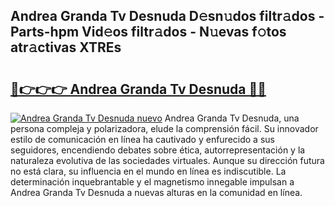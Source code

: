 ## Andrea Granda Tv Desnuda D𝚎sn𝚞dos filtr𝚊dos - Parts-hpm Vid𝚎os filtr𝚊dos - N𝚞evas f𝚘tos atr𝚊ctivas XTREs

# <h2><a href="http://mbb56qk.tromn.icu/?c=Andrea+Granda+Tv+Desnuda">🔗👉👉👉 Andrea Granda Tv Desnuda 🔗🔗</a></h2>

[![Andrea Granda Tv Desnuda nuevo](https://i.imgur.com/pEAQMta.gif)](http://mbb56qk.tromn.icu/?c=Andrea+Granda+Tv+Desnuda)
Andrea Granda Tv Desnuda, una persona compleja y polarizadora, elude la comprensión fácil. Su innovador estilo de comunicación en línea ha cautivado y enfurecido a sus seguidores, encendiendo debates sobre ética, autorrepresentación y la naturaleza evolutiva de las sociedades virtuales. Aunque su dirección futura no está clara, su influencia en el mundo en línea es indiscutible. La determinación inquebrantable y el magnetismo innegable impulsan a Andrea Granda Tv Desnuda a nuevas alturas en la comunidad en línea.

